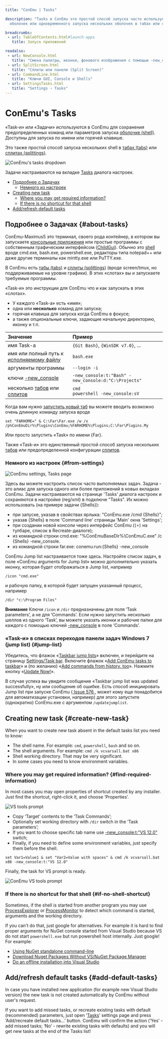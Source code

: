 ```yaml
---
title: "ConEmu | Tasks"

description: "Tasks в ConEmu это простой способ запуска часто используемых
  оболочек или одновременного запуска нескольких оболочек в табах или сплитах."

breadcrumbs:
 - url: TableOfContents.html#launch-apps
   title: Запуск приложений

readalso:
 - url: NewConsole.html
   title: "Смена палитры, иконки, фонового изображения с помощью -new_console"
 - url: SplitScreen.html
   title: "Сплиты или панели (Split Screen)"
 - url: CommandLine.html
   title: "Ключи GUI, Console и Shells"
 - url: SettingsTasks.html
   title: "Settings › Tasks"
---
```


# ConEmu's Tasks

«Task-и» или «Задачи» используются в ConEmu для сохранения предопределенных команд
или параметров запуска [оболочке (shell)](TerminalVsShell.html).
Доступны для запуска по имени или горячей клавише.

Это также простой способ запуска нескольких shell
в [табах (tabs)](TabBar.html) или [сплитах (splittings)](SplitScreen.html).

![ConEmu's tasks dropdown](/img/ConEmuStartTask.png "Start task dropdown menu")

Задачи настраиваются на вкладке [Tasks](SettingsTasks.html) диалога настроек.


* [Подробнее о Задачах](#about-tasks)
  * [Немного из настроек](#from-settings)
* [Creating new task](#create-new-task)
  * [Where you may get required information?](#find-required-information)
  * [If there is no shortcut for that shell](#if-no-shell-shortcut)
* [Add/refresh default tasks](#add-default-tasks)



## Подробнее о Задачах  {#about-tasks}

ConEmu-Maximus5 это терминал, своего рода контейнер,
в котором вы запускаете
[консольные приложения](ConsoleApplication.html)
или простые программы с собственным графическим интерфейсом
([ChildGui](ChildGui.html)).
Обычно это [shell](TerminalVsShell.html)
вроде cmd.exe, bash.exe, powershell.exe,
редакторы типа notepad++ или даже другие терминалы
как mintty.exe или PuTTY.exe.

В ConEmu есть [табы (tabs)](TabBar.html) и [сплиты (splittings)](SplitScreen.html)
(вроде screen/tmux, но поддерживаемые на уровне графики).
В этих «слотах» вы и запускаете требуемые программы.

«Task-и» это инструкции для ConEmu что и как запускать в этих «слотах».

* У каждого «Task-а» есть «имя»;
* одна или **несколько** команд для запуска;
* горячая клавиша для запуска когда ConEmu в фокусе;
* а также опциональные ключи, задающие начальную директорию, иконку и т.п.

| Значение | Пример  |
|:---------|:--------|
| имя Task-а | `{Git Bash}`, `{WinSDK v7.0}`, ... |
| имя или полный путь к [исполняемому файлу](https://wikipedia.org/wiki/Executable) | `bash.exe` |
| аргументы программы | `--login -i` |
| ключи [-new_console](NewConsole.html) | `-new_console:t:"Bash" -new_console:d:"C:\Projects"` |
| несколько [табов](TabBar.html) или [сплитов](SplitScreen.html) | `cmd` <br/> `powershell -new_console:sV` |

Когда вам нужно [запустить новый таб](LaunchNewTab.html)
вы можете вводить возможно очень длинную команду запуска вроде

```
set "FARHOME=" & C:\Far\Far.exe /w /x /p%ConEmuDir%\Plugins\ConEmu;%FARHOME%\Plugins;C:\Far\Plugins.My
```

Или просто запустить «Task» по имени {Far}.

Также «Task-и» это единственный простой способ запуска нескольких [табов](TabBar.html)
или предопределенной конфигурации [сплитов](SplitScreen.html).



### Немного из настроек   {#from-settings}

![ConEmu settings, Tasks page](/img/Settings-Tasks.png "ConEmu settings, Tasks page")

Здесь вы можете настроить список часто выполняемых задач.
Задача - это алиас для запуска одного или более приложений в новых вкладках ConEmu.
Задачи настраиваются на странице 'Tasks' диалога настроек
и сохраняются в настройке (reg/xml) в подключе "Tasks".
Их можно использовать (на примере задачи {Shells}):

* при запуске, указав в свойствах ярлыка: "ConEmu.exe /cmd {Shells}";
* указав {Shells} в поле 'Command line' страницы 'Main' окна 'Settings';
* при создании новой консоли через интерфейс ConEmu (<code class="plus">[+]</code> на тулбаре, список в Recreate-диалоге);
* из командной строки cmd.exe: "%ConEmuBaseDir%\ConEmuC.exe" /c {Shells} -new_console.
* из командной строки far.exe: conemu:run:{Shells} -new_console

ConEmu Jump list настраивается тоже здесь.
Настройте список задач, в поле «ConEmu arguments for Jump list»
можно дополнительно указать иконку, которая будет отображаться в Jump list, например

~~~
/icon "cmd.exe"
~~~

и рабочую папку, в которой будет запущен указанный процесс, например

~~~
/dir "c:\Program Files"
~~~

**Внимание** Ключи `/icon` и `/dir` предназначены для поля ‘Task parameters’,
а не для ‘Commands’. Если нужно запустить несколько шеллов из одного ‘Task’,
вы можете указать иконки и рабочие папки для каждого с помощью
ключей [-new_console](NewConsole.html) в поле ‘Commands’.


### «Task-и» в списках переходов панели задач Windows 7 (jump list) {#jump-list}

Убедитесь, что флажок «[Taskbar jump lists](SettingsTasks.html#id2752)»
включен, и перейдите на страницу [Settings/Task bar](SettingsTaskBar.html).
Включите флажок «[Add ConEmu tasks to taskbar](SettingsTaskBar.html#id2132)»
и (по желанию) «[Add commands from history, too](SettingsTaskBar.html#id2133)».
Нажмите кнопку «[Update Now!](SettingsTaskBar.html#id2320)».

В случае успеха вы увидите сообщение «Taskbar jump list was updated successfully», ну или сообщение об ошибке.
Есть способ инициировать Jump list при запуске ConEmu (<a title="Jump Lists/Task window problem" href="http://github.com/Maximus5/conemu-old-issues/issues/576"> Issue 576 </a>,
может кому еще понадобится для автоматизации установки, например) для этого запустите (однократно) ConEmu.exe с аргументом `/updatejumplist`.



## Creating new task  {#create-new-task}

When you want to create new task absent in the default tasks list you need to know:

* The shell name. For example: `cmd`, `powershell`, `bash` and so on.
* The shell arguments. For example: `cmd /k vcvarsall.bat x86`
* Shell working directory. That may be very significant.
* In some cases you need to know environment variables.


### Where you may get required information?   {#find-required-information}

In most cases you may open properties of shortcut created by any installer.
Just find the shortcut, right-click it, and choose ‘Properties’.

![VS tools prompt](/img/ConEmuVsTask1.png "Searching for VS tools prompt command")

* Copy ‘Target’ contents to the ‘Task Commands’;
* Optionally set working directory with <code>/dir</code> switch in the ‘Task parameters’;
* If you want to choose specific tab name use [-new_console:t:"VS 12.0"](NewConsole.html) switch;
* Finally, if you need to define some environment variables, just specify them before the shell.

~~~
set Var1=Value1 & set "Var2=Value with spaces" & cmd /k vcvarsall.bat x86 -new_console:t:"VS 12.0"
~~~

Finally, the task for VS prompt is ready.

![ConEmu VS tools prompt](/img/ConEmuVsTask2.png "ConEmu task for VS tools prompt")


### If there is no shortcut for that shell   {#if-no-shell-shortcut}

Sometimes, if the shell is started from another program you may use
[ProcessExplorer](ProcessExplorer.html) or [ProcessMonitor](ProcessMonitor.html)
to detect which command is started, arguments and the working directory.

If you can't do that, just google for alternatives.
For example it is hard to find proper arguments for NuGet console
started from Visual Studio because VS do not start `powershell.exe`
but run powershell host internally. Just google! For example:

* [Using NuGet standalone command-line](http://headsigned.com/article/using-nuget-standalone-command-line)
* [Download Nuget Packages Without VS/NuGet Package Manager](http://stackoverflow.com/a/13581202/1405560)
* [Do an offline installation into Visual Studio](http://stackoverflow.com/a/15000559/1405560)


## Add/refresh default tasks  {#add-default-tasks}

In case you have installed new application (for example new Visual Studio version)
the new task is not created automatically by ConEmu without user's request.

If you want to add missed tasks, or recreate existing tasks with default (recommended) parameters,
just open ‘[Tasks](SettingsTasks.html)’ settings page and press ‘Add/recreate default tasks...’ button.
ConEmu will confirm the action (‘Yes’ - add missed tasks; ‘No’ - rewrite existing tasks with defaults)
and you will get new tasks at the end of the Tasks list!
